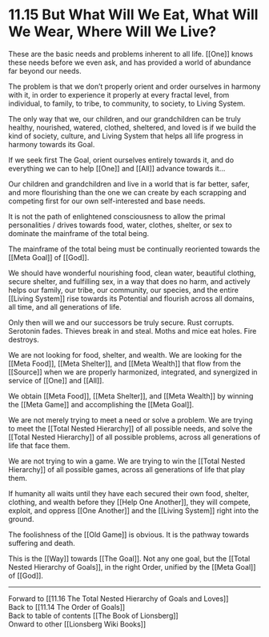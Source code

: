 # 11.15 But What Will We Eat, What Will We Wear, Where Will We Live?

These are the basic needs and problems inherent to all life. [[One]] knows these needs before we even ask, and has provided a world of abundance far beyond our needs.

The problem is that we don’t properly orient and order ourselves in harmony with it, in order to experience it properly at every fractal level, from individual, to family, to tribe, to community, to society, to Living System. 

The only way that we, our children, and our grandchildren can be truly healthy, nourished, watered, clothed, sheltered, and loved is if we build the kind of society, culture, and Living System that helps all life progress in harmony towards its Goal. 

If we seek first The Goal, orient ourselves entirely towards it, and do everything we can to help [[One]] and [[All]] advance towards it…

Our children and grandchildren and live in a world that is far better, safer, and more flourishing than the one we can create by each scrapping and competing first for our own self-interested and base needs.

It is not the path of enlightened consciousness to allow the primal personalities / drives towards food, water, clothes, shelter, or sex to dominate the mainframe of the total being.

The mainframe of the total being must be continually reoriented towards the [[Meta Goal]] of [[God]]. 

We should have wonderful nourishing food, clean water, beautiful clothing, secure shelter, and fulfilling sex, in a way that does no harm, and actively helps our family, our tribe, our community, our species, and the entire [[Living System]] rise towards its Potential and flourish across all domains, all time, and all generations of life.

Only then will we and our successors be truly secure. Rust corrupts. Serotonin fades. Thieves break in and steal. Moths and mice eat holes. Fire destroys.

We are not looking for food, shelter, and wealth. We are looking for the [[Meta Food]], [[Meta Shelter]], and [[Meta Wealth]] that flow from the [[Source]] when we are properly harmonized, integrated, and synergized in service of [[One]] and [[All]]. 

We obtain [[Meta Food]], [[Meta Shelter]], and [[Meta Wealth]] by winning the [[Meta Game]] and accomplishing the [[Meta Goal]].

We are not merely trying to meet a need or solve a problem. We are trying to meet the [[Total Nested Hierarchy]] of all possible needs, and solve the [[Total Nested Hierarchy]] of all possible problems, across all generations of life that face them.

We are not trying to win a game. We are trying to win the [[Total Nested Hierarchy]] of all possible games, across all generations of life that play them.  

If humanity all waits until they have each secured their own food, shelter,  clothing, and wealth before they [[Help One Another]], they will compete, exploit, and oppress [[One Another]] and the [[Living System]] right into the ground. 

The foolishness of the [[Old Game]] is obvious. It is the pathway towards suffering and death. 

This is the [[Way]] towards [[The Goal]]. Not any one goal, but the [[Total Nested Hierarchy of Goals]], in the right Order, unified by the [[Meta Goal]] of [[God]]. 

___

Forward to [[11.16 The Total Nested Hierarchy of Goals and Loves]]  
Back to [[11.14 The Order of Goals]]  
Back to table of contents [[The Book of Lionsberg]]  
Onward to other [[Lionsberg Wiki Books]]  
